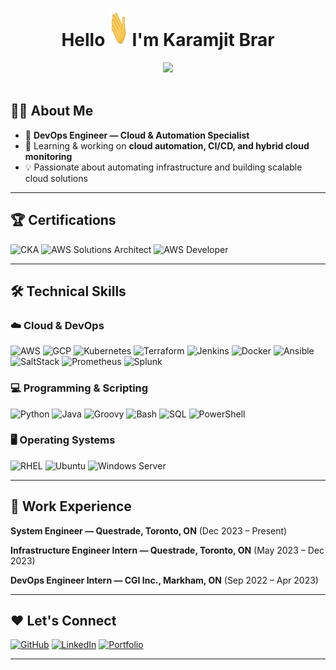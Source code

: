 <h1 align="center">Hello <img src="https://raw.githubusercontent.com/ABSphreak/ABSphreak/master/gifs/Hi.gif" width="30px" height="60px"> I'm Karamjit Brar</h1>

<div align="center">
  <img src ="./banner_new.png" />
</div>

<br/>

## 👨‍💻 About Me


- 💼 **DevOps Engineer — Cloud & Automation Specialist**  
- 🌱 Learning & working on **cloud automation, CI/CD, and hybrid cloud monitoring**  
- 💡 Passionate about automating infrastructure and building scalable cloud solutions  

---

## 🏆 Certifications

![CKA](https://img.shields.io/badge/CKA-Certified-blue?style=for-the-badge)
![AWS Solutions Architect](https://img.shields.io/badge/AWS-Solutions%20Architect-orange?style=for-the-badge)
![AWS Developer](https://img.shields.io/badge/AWS-Developer-orange?style=for-the-badge)

---

## 🛠 Technical Skills

### ☁️ Cloud & DevOps
![AWS](https://img.shields.io/badge/AWS-FF9900?logo=amazon-aws&logoColor=white&style=for-the-badge)
![GCP](https://img.shields.io/badge/GCP-4285F4?logo=google-cloud&logoColor=white&style=for-the-badge)
![Kubernetes](https://img.shields.io/badge/Kubernetes-326CE5?logo=kubernetes&logoColor=white&style=for-the-badge)
![Terraform](https://img.shields.io/badge/Terraform-7B42BC?logo=terraform&logoColor=white&style=for-the-badge)
![Jenkins](https://img.shields.io/badge/Jenkins-D24939?logo=jenkins&logoColor=white&style=for-the-badge)
![Docker](https://img.shields.io/badge/Docker-2496ED?logo=docker&logoColor=white&style=for-the-badge)
![Ansible](https://img.shields.io/badge/Ansible-EE0000?logo=ansible&logoColor=white&style=for-the-badge)
![SaltStack](https://img.shields.io/badge/SaltStack-000000?logo=saltstack&logoColor=white&style=for-the-badge)
![Prometheus](https://img.shields.io/badge/Prometheus-E6522C?logo=prometheus&logoColor=white&style=for-the-badge)
![Splunk](https://img.shields.io/badge/Splunk-080808?logo=splunk&logoColor=white&style=for-the-badge)

### 💻 Programming & Scripting
![Python](https://img.shields.io/badge/Python-3776AB?logo=python&logoColor=white&style=for-the-badge)
![Java](https://img.shields.io/badge/Java-007396?logo=java&logoColor=white&style=for-the-badge)
![Groovy](https://img.shields.io/badge/Groovy-E69F56?logo=groovy&logoColor=white&style=for-the-badge)
![Bash](https://img.shields.io/badge/Bash-4EAA25?logo=gnu-bash&logoColor=white&style=for-the-badge)
![SQL](https://img.shields.io/badge/SQL-4479A1?logo=postgresql&logoColor=white&style=for-the-badge)
![PowerShell](https://img.shields.io/badge/PowerShell-012456?logo=powershell&logoColor=white&style=for-the-badge)

### 🖥 Operating Systems
![RHEL](https://img.shields.io/badge/RHEL-EE0000?logo=red-hat&logoColor=white&style=for-the-badge)
![Ubuntu](https://img.shields.io/badge/Ubuntu-E95420?logo=ubuntu&logoColor=white&style=for-the-badge)
![Windows Server](https://img.shields.io/badge/Windows_Server-0078D6?logo=windows&logoColor=white&style=for-the-badge)

---

## 💼 Work Experience

**System Engineer — Questrade, Toronto, ON** (Dec 2023 – Present)  


**Infrastructure Engineer Intern — Questrade, Toronto, ON** (May 2023 – Dec 2023)  


**DevOps Engineer Intern — CGI Inc., Markham, ON** (Sep 2022 – Apr 2023)  


---

## ❤️ Let's Connect

<p>
<a href="https://github.com/brar-karamjit" target="_blank"><img alt="GitHub" src="https://img.shields.io/badge/GitHub-181717?style=for-the-badge&logo=github&logoColor=white" /></a>
<a href="https://linkedin.com/in/karamjitbrar" target="_blank"><img alt="LinkedIn" src="https://img.shields.io/badge/LinkedIn-0A66C2?style=for-the-badge&logo=linkedin&logoColor=white" /></a>
<a href="https://karamjitbrar.com" target="_blank"><img alt="Portfolio" src="https://img.shields.io/badge/Portfolio-9146FF?style=for-the-badge&logo=appveyor&logoColor=white" /></a>
</p>

---

